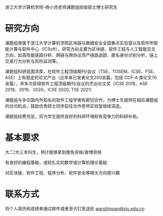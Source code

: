浙江大学计算机学院-杨小虎老师课题组招收硕士博士研究生

# 研究方向

课题组隶属于浙江大学计算机学院区块链与数据安全全国重点实验室以及软件所智能计算与软件中心（ICSoft），研究方向主要为区块链、软件工程与人工智能交叉方向，如高性能链路分析、跨链与跨协议资产链路追踪、匿名身份识别分析，链上交易行为分析与风险监测等。

课题组科研氛围浓厚，在软件工程顶级期刊/会议（TSE、TOSEM、ICSE、FSE、ASE）上有稳定的论文产出（近年来已发表论文200余篇，包括 CCF-A 类论文70余篇），并多次获得软件工程顶级期刊/会议的杰出论文奖（ICSE 2018，ASE 2018、2019、2020，ICSE 2020, TSE 2021）

课题组与多位国内外知名的软件工程学者有密切合作，为博士生提供在相应课题组的访问机会，鼓励优秀硕士同学前往合作老师实验室继续深造。

课题组经费充足，将为学生提供良好的科研环境和有竞争力的科研补助。

# 基本要求

大二/大三本科生，预计能够拿到推免资格/直博资格

有良好的编程基础，或较扎实的数学或计算机理论基础

对区块链、软件工程、程序分析、软件安全等相关方向感兴趣

# 联系方式

将个人简历和成绩单通过邮件或者浙大钉发送给 wanzhiyuan@zju.edu.cn
